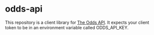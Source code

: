 # odds-api

This repository is a client library for [The Odds API](https://the-odds-api.com/).
It expects your client token to be in an environment variable called ODDS_API_KEY.
